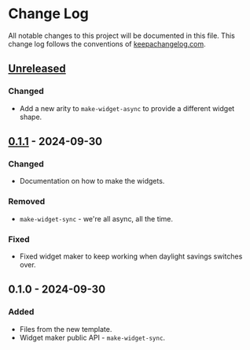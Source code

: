 # Change Log
All notable changes to this project will be documented in this file. This change log follows the conventions of [keepachangelog.com](http://keepachangelog.com/).

## [Unreleased]
### Changed
- Add a new arity to `make-widget-async` to provide a different widget shape.

## [0.1.1] - 2024-09-30
### Changed
- Documentation on how to make the widgets.

### Removed
- `make-widget-sync` - we're all async, all the time.

### Fixed
- Fixed widget maker to keep working when daylight savings switches over.

## 0.1.0 - 2024-09-30
### Added
- Files from the new template.
- Widget maker public API - `make-widget-sync`.

[Unreleased]: https://sourcehost.site/your-name/composite-shape/compare/0.1.1...HEAD
[0.1.1]: https://sourcehost.site/your-name/composite-shape/compare/0.1.0...0.1.1
